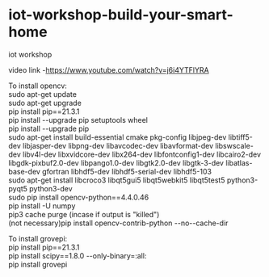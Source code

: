 # iot-workshop-build-your-smart-home
 iot workshop

video link -https://www.youtube.com/watch?v=j6i4YTFlYRA

To install opencv:
<br/>sudo apt-get update 
<br/>sudo apt-get upgrade
<br/>pip install pip==21.3.1
<br/>pip install --upgrade pip setuptools wheel
<br/>pip install --upgrade pip
<br/>sudo apt-get install build-essential cmake pkg-config libjpeg-dev libtiff5-dev libjasper-dev libpng-dev libavcodec-dev libavformat-dev libswscale-dev libv4l-dev libxvidcore-dev libx264-dev libfontconfig1-dev libcairo2-dev libgdk-pixbuf2.0-dev libpango1.0-dev libgtk2.0-dev libgtk-3-dev libatlas-base-dev gfortran libhdf5-dev libhdf5-serial-dev libhdf5-103
<br/>sudo apt-get install libcroco3 libqt5gui5 libqt5webkit5 libqt5test5 python3-pyqt5 python3-dev
<br/>sudo pip install opencv-python==4.4.0.46
<br/>pip install -U numpy
<br/>pip3 cache purge (incase if output is "killed")
<br/>(not necessary)pip install opencv-contrib-python --no--cache-dir

To install grovepi:
<br/>pip install pip==21.3.1
<br/>pip install scipy==1.8.0 --only-binary=:all:
<br/>pip install grovepi